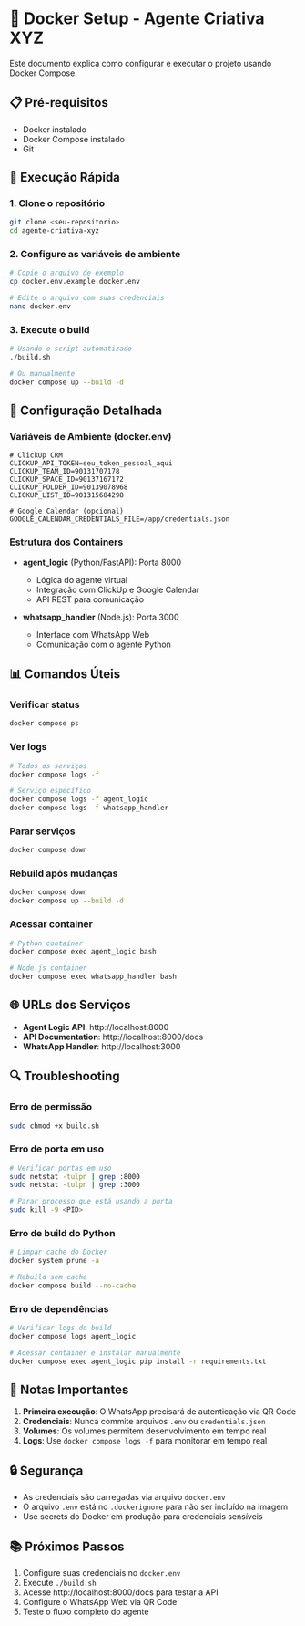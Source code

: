 # 🐳 Docker Setup - Agente Criativa XYZ

Este documento explica como configurar e executar o projeto usando Docker Compose.

## 📋 Pré-requisitos

- Docker instalado
- Docker Compose instalado
- Git

## 🚀 Execução Rápida

### 1. Clone o repositório
```bash
git clone <seu-repositorio>
cd agente-criativa-xyz
```

### 2. Configure as variáveis de ambiente
```bash
# Copie o arquivo de exemplo
cp docker.env.example docker.env

# Edite o arquivo com suas credenciais
nano docker.env
```

### 3. Execute o build
```bash
# Usando o script automatizado
./build.sh

# Ou manualmente
docker compose up --build -d
```

## 🔧 Configuração Detalhada

### Variáveis de Ambiente (docker.env)

```env
# ClickUp CRM
CLICKUP_API_TOKEN=seu_token_pessoal_aqui
CLICKUP_TEAM_ID=90131707178
CLICKUP_SPACE_ID=90137167172
CLICKUP_FOLDER_ID=90139078968
CLICKUP_LIST_ID=901315684298

# Google Calendar (opcional)
GOOGLE_CALENDAR_CREDENTIALS_FILE=/app/credentials.json
```

### Estrutura dos Containers

- **agent_logic** (Python/FastAPI): Porta 8000
  - Lógica do agente virtual
  - Integração com ClickUp e Google Calendar
  - API REST para comunicação

- **whatsapp_handler** (Node.js): Porta 3000
  - Interface com WhatsApp Web
  - Comunicação com o agente Python

## 📊 Comandos Úteis

### Verificar status
```bash
docker compose ps
```

### Ver logs
```bash
# Todos os serviços
docker compose logs -f

# Serviço específico
docker compose logs -f agent_logic
docker compose logs -f whatsapp_handler
```

### Parar serviços
```bash
docker compose down
```

### Rebuild após mudanças
```bash
docker compose down
docker compose up --build -d
```

### Acessar container
```bash
# Python container
docker compose exec agent_logic bash

# Node.js container
docker compose exec whatsapp_handler bash
```

## 🌐 URLs dos Serviços

- **Agent Logic API**: http://localhost:8000
- **API Documentation**: http://localhost:8000/docs
- **WhatsApp Handler**: http://localhost:3000

## 🔍 Troubleshooting

### Erro de permissão
```bash
sudo chmod +x build.sh
```

### Erro de porta em uso
```bash
# Verificar portas em uso
sudo netstat -tulpn | grep :8000
sudo netstat -tulpn | grep :3000

# Parar processo que está usando a porta
sudo kill -9 <PID>
```

### Erro de build do Python
```bash
# Limpar cache do Docker
docker system prune -a

# Rebuild sem cache
docker compose build --no-cache
```

### Erro de dependências
```bash
# Verificar logs do build
docker compose logs agent_logic

# Acessar container e instalar manualmente
docker compose exec agent_logic pip install -r requirements.txt
```

## 📝 Notas Importantes

1. **Primeira execução**: O WhatsApp precisará de autenticação via QR Code
2. **Credenciais**: Nunca commite arquivos `.env` ou `credentials.json`
3. **Volumes**: Os volumes permitem desenvolvimento em tempo real
4. **Logs**: Use `docker compose logs -f` para monitorar em tempo real

## 🔒 Segurança

- As credenciais são carregadas via arquivo `docker.env`
- O arquivo `.env` está no `.dockerignore` para não ser incluído na imagem
- Use secrets do Docker em produção para credenciais sensíveis

## 📚 Próximos Passos

1. Configure suas credenciais no `docker.env`
2. Execute `./build.sh`
3. Acesse http://localhost:8000/docs para testar a API
4. Configure o WhatsApp Web via QR Code
5. Teste o fluxo completo do agente 